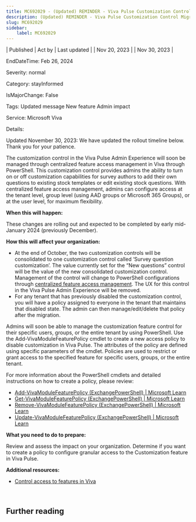 ```yaml
---
title: MC692029 - (Updated) REMINDER - Viva Pulse Customization Control Migration
description: (Updated) REMINDER - Viva Pulse Customization Control Migration
slug: MC692029
sidebar:
    label: MC692029
---
```


| Published | Act by | Last updated |
| Nov 20, 2023 |  | Nov 30, 2023 |

EndDateTime: Feb 26, 2024

Severity: normal

Category: stayInformed

IsMajorChange: False

Tags: Updated message New feature Admin impact

Service: Microsoft Viva

Details: 

<p style="">Updated November 30, 2023: We have updated the rollout timeline below. Thank you for your patience.</p><p style="">The customization control in the Viva Pulse Admin Experience will soon be managed through centralized feature access management in Viva through PowerShell. This customization control provides admins the ability to turn on or off customization capabilities for survey authors to add their own questions to existing stock templates or edit existing stock questions. With centralized feature access management, admins can configure access at the tenant level, group level (using AAD groups or Microsoft 365 Groups), or at the user level, for maximum flexibility.<br></p>
<p><b>When this will happen:</b></p>

<p>These changes are rolling out and expected to be completed by early mid-January 2024 (previously December).</p>

<p><b>How this will affect your organization:</b></p>

<ul><li>At the end of October, the two customization controls will be consolidated to one customization control called ‘Survey question customization’. The value currently set for the “New questions” control will be the value of the new consolidated customization control. Management of the control will change to PowerShell configurations through <a href="https://go.microsoft.com/fwlink/p/?linkid=2245618" target="_blank">centralized feature access management</a>. The UX for this control in the Viva Pulse Admin Experience will be removed.
</li><li>For any tenant that has previously disabled the customization control, you will have a policy assigned to everyone in the tenant that maintains that disabled state. The admin can then manage/edit/delete that policy after the migration.
</li></ul><p>Admins will soon be able to manage the customization feature control for their specific users, groups, or the entire tenant by using PowerShell. Use the Add-VivaModuleFeaturePolicy cmdlet to create a new access policy to disable customization in Viva Pulse. The attributes of the policy are defined using specific parameters of the cmdlet. Policies are used to restrict or grant access to the specified feature for specific users, groups, or the entire tenant.</p><p>For more information about the PowerShell cmdlets and detailed instructions on how to create a policy, please review:</p><ul><li><a href="https://learn.microsoft.com/en-us/powershell/module/exchange/add-vivamodulefeaturepolicy?view=exchange-ps" target="_blank">Add-VivaModuleFeaturePolicy (ExchangePowerShell) | Microsoft Learn</a>
</li><li><a href="https://learn.microsoft.com/en-us/powershell/module/exchange/get-vivamodulefeaturepolicy?view=exchange-ps" target="_blank">Get-VivaModuleFeaturePolicy (ExchangePowerShell) | Microsoft Learn</a>
</li><li><a href="https://learn.microsoft.com/en-us/powershell/module/exchange/remove-vivamodulefeaturepolicy?view=exchange-ps" target="_blank">Remove-VivaModuleFeaturePolicy (ExchangePowerShell) | Microsoft Learn</a>
</li><li><a href="https://learn.microsoft.com/en-us/powershell/module/exchange/update-vivamodulefeaturepolicy?view=exchange-ps" target="_blank">Update-VivaModuleFeaturePolicy (ExchangePowerShell) | Microsoft Learn</a></li></ul>
<p><b>What you need to do to prepare:</b></p>

<p>Review and assess the impact on your organization. Determine if you want to create a policy to configure granular access to the Customization feature in Viva Pulse.</p><p><b>Additional resources:</b></p><ul><li><a href="https://go.microsoft.com/fwlink/p/?linkid=2245618" target="_blank">Control access to features in Viva</a></li></ul>
<p><br></p>

## Further reading
